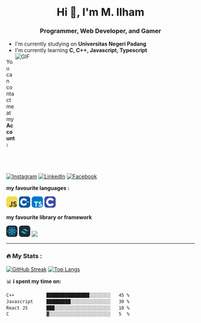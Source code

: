 <h1 align="center">Hi 👋, I'm M. Ilham</h1>
<h3 align="center">Programmer, Web Developer, and Gamer</h3>

- I'm currently studying on **Universitas Negeri Padang**
- I'm currently learning **C, C++, Javascript, Typescript**
  <img align="right" alt="GIF" src="https://github.com/abhisheknaiidu/abhisheknaiidu/blob/master/code.gif?raw=true" width="500" height="320" />

You can contact me at my **Account :**

[![Instagram](https://img.shields.io/badge/Instagram-E4405F?style=for-the-badge&logo=Instagram&logoColor=white)](https://www.instagram.com/hammPa._) 
[![LinkedIn](https://img.shields.io/badge/linkedin-0A66C2?style=for-the-badge&logo=LinkedIn&logoColor=white)](https://www.linkedin.com/in/m-ilham-55129b283/) 
[![Facebook](https://img.shields.io/badge/Facebook-1877F2?style=for-the-badge&logo=Facebook&logoColor=white)](https://www.facebook.com/ilham1703)




**my favourite languages :**  

<code><img height="30" src="https://github.com/tandpfun/skill-icons/blob/main/icons/JavaScript.svg"></code>
<code><img height="30" src="https://github.com/tandpfun/skill-icons/blob/main/icons/CPP.svg"></code>
<code><img height="30" src="https://github.com/tandpfun/skill-icons/blob/main/icons/TypeScript.svg"></code>
<code><img height="30" src="https://github.com/tandpfun/skill-icons/blob/main/icons/C.svg"></code>

**my favourite library or framework**

<code><img height="30" src="https://github.com/tandpfun/skill-icons/blob/main/icons/React-Dark.svg"></code>
<code><img height="30" src="https://github.com/tandpfun/skill-icons/blob/main/icons/TailwindCSS-Dark.svg"></code>
<code><img height="30" src="https://github.com/tandpfun/skill-icons/blob/main/icons/Elysia-Light.svg"></code>

---


### :fire: My Stats :
[![GitHub Streak](http://github-readme-streak-stats.herokuapp.com?user=hammPa&theme=light&background=ffffff)](https://git.io/streak-stats)
[![Top Langs](https://github-readme-stats.vercel.app/api/top-langs/?username=hammPa&layout=donut&theme=vision-friendly-light)](https://github.com/hammPa/github-readme-stats)

📊 **i spent my time on:**

<!--START_SECTION:waka-->

```txt
C++            ████████████████░░░░░░░░   45 %
Javascript     █████████░░░░░░░░░░░░░░░   30 %
React JS       ███░░░░░░░░░░░░░░░░░░░░░   10 %
C              ▓░░░░░░░░░░░░░░░░░░░░░░░   5  %
```

<!--END_SECTION:waka-->


